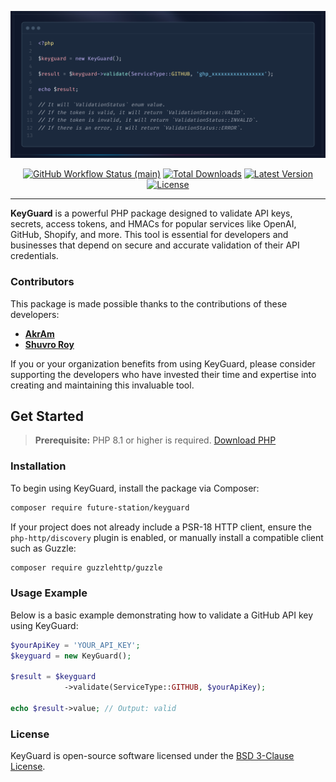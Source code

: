 <p align="center">
    <img src="https://raw.githubusercontent.com/future-station/keyguard/main/art/example.png" width="600" alt="KeyGuard">
    <p align="center">
        <a href="https://github.com/future-station/keyguard/actions"><img alt="GitHub Workflow Status (main)" src="https://img.shields.io/github/actions/workflow/status/future-station/keyguard/tests.yml?branch=main&label=tests&style=round-square"></a>
        <a href="https://packagist.org/packages/future-station/keyguard"><img alt="Total Downloads" src="https://img.shields.io/packagist/dt/future-station/keyguard"></a>
        <a href="https://packagist.org/packages/future-station/keyguard"><img alt="Latest Version" src="https://img.shields.io/packagist/v/future-station/keyguard"></a>
        <a href="https://packagist.org/packages/future-station/keyguard"><img alt="License" src="https://img.shields.io/github/license/future-station/keyguard"></a>
    </p>
</p>

------
**KeyGuard** is a powerful PHP package designed to validate API keys, secrets, access tokens, and HMACs for popular services like OpenAI, GitHub, Shopify, and more. This tool is essential for developers and businesses that depend on secure and accurate validation of their API credentials.

### Contributors

This package is made possible thanks to the contributions of these developers:

- **[AkrAm](https://github.com/akr4m)**
- **[Shuvro Roy](https://github.com/shuvroroy)**

If you or your organization benefits from using KeyGuard, please consider supporting the developers who have invested their time and expertise into creating and maintaining this invaluable tool.

## Get Started

> **Prerequisite:** PHP 8.1 or higher is required. [Download PHP](https://php.net/releases/)

### Installation

To begin using KeyGuard, install the package via Composer:

```bash
composer require future-station/keyguard
```

If your project does not already include a PSR-18 HTTP client, ensure the `php-http/discovery` plugin is enabled, or manually install a compatible client such as Guzzle:

```bash
composer require guzzlehttp/guzzle
```

### Usage Example

Below is a basic example demonstrating how to validate a GitHub API key using KeyGuard:

```php
$yourApiKey = 'YOUR_API_KEY';
$keyguard = new KeyGuard();

$result = $keyguard
            ->validate(ServiceType::GITHUB, $yourApiKey);

echo $result->value; // Output: valid
```

### License

KeyGuard is open-source software licensed under the [BSD 3-Clause License](https://opensource.org/licenses/BSD-3-Clause).
